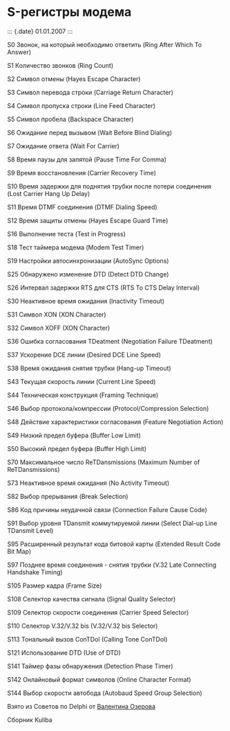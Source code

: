 S-регистры модема
=================

::: {.date}
01.01.2007
:::

S0 Звонок, на который необходимо ответить (Ring After Which To Answer)

S1 Количество звонков (Ring Count)

S2 Символ отмены (Hayes Escape Character)

S3 Символ перевода строки (Carriage Return Character)

S4 Символ пропуска строки (Line Feed Character)

S5 Символ пробела (Backspace Character)

S6 Ожидание перед вызывом (Wait Before Blind Dialing)

S7 Ожидание ответа (Wait For Carrier)

S8 Время паузы для запятой (Pause Time For Comma)

S9 Время восстановления (Carrier Recovery Time)

S10 Время задержки для поднятия трубки после потери соединения (Lost
Carrier Hang Up Delay)

S11 Время DTMF соединения (DTMF Dialing Speed)

S12 Время защиты отмены (Hayes Escape Guard Time)

S16 Выполнение теста (Test in Progress)

S18 Тест таймера модема (Modem Test Timer)

S19 Настройки автосинхронизации (AutoSync Options)

S25 Обнаружено изменение DTD (Detect DTD Change)

S26 Интервал задержки RTS для CTS (RTS To CTS Delay Interval)

S30 Неактивное время ожидания (Inactivity Timeout)

S31 Символ XON (XON Character)

S32 Символ XOFF (XON Character)

S36 Ошибка согласования TDeatment (Negotiation Failure TDeatment)

S37 Ускорение DCE линии (Desired DCE Line Speed)

S38 Время ожидания снятия трубки (Hang-up Timeout)

S43 Текущая скорость линии (Current Line Speed)

S44 Техническая конструкция (Framing Technique)

S46 Выбор протокола/компрессии (Protocol/Compression Selection)

S48 Действие характеристики согласования (Feature Negotiation Action)

S49 Низкий предел буфера (Buffer Low Limit)

S50 Высокий предел буфера (Buffer High Limit)

S70 Максимальное число ReTDansmissions (Maximum Number of
ReTDansmissions)

S73 Неактивное время ожидания (No Activity Timeout)

S82 Выбор прерывания (Break Selection)

S86 Код причины неудачной связи (Connection Failure Cause Code)

S91 Выбор уровня TDansmit коммутируемой линии (Select Dial-up Line
TDansmit Level)

S95 Расширенный результат кода битовой карты (Extended Result Code Bit
Map)

S97 Позднее время соединения - снятия трубки (V.32 Late Connecting
Handshake Timing)

S105 Размер кадра (Frame Size)

S108 Селектор качества сигнала (Signal Quality Selector)

S109 Селектор скорости соединения (Carrier Speed Selector)

S110 Селектор V.32/V.32 bis (V.32/V.32 bis Selector)

S113 Тональный вызов ConTDol (Calling Tone ConTDol)

S121 Использование DTD (Use of DTD)

S141 Таймер фазы обнаружения (Detection Phase Timer)

S142 Онлайновый формат символов (Online Character Format)

S144 Выбор скорости автобода (Autobaud Speed Group Selection)

Взято из Советов по Delphi от [Валентина
Озерова](mailto:mailto:webmaster@webinspector.com)

Сборник Kuliba
